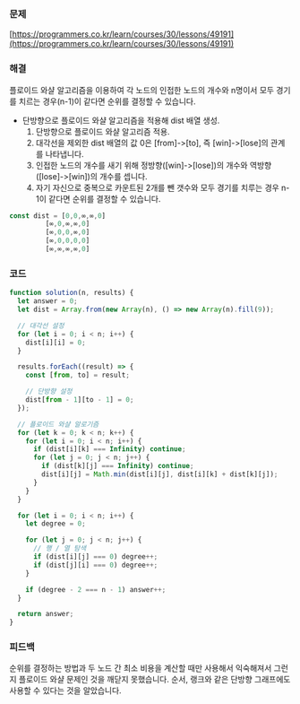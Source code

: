 ### 문제

[https://programmers.co.kr/learn/courses/30/lessons/49191](https://programmers.co.kr/learn/courses/30/lessons/49191)

### 해결

플로이드 와샬 알고리즘을 이용하여 각 노드의 인접한 노드의 개수와 n명이서 모두 경기를 치르는 경우(n-1)이 같다면 순위를 결정할 수 있습니다.

- 단방향으로 플로이드 와샬 알고리즘을 적용해 dist 배열 생성.
  1.  단방향으로 플로이드 와샬 알고리즘 적용.
  2.  대각선을 제외한 dist 배열의 값 0은 [from]->[to], 즉 [win]->[lose]의 관계를 나타냅니다.
  3.  인접한 노드의 개수를 새기 위해 정방향([win]->[lose])의 개수와 역방향([lose]->[win])의 개수를 셉니다.
  4.  자기 자신으로 중복으로 카운트된 2개를 뺀 갯수와 모두 경기를 치루는 경우 n-1이 같다면 순위를 결정할 수 있습니다.

```javascript
const dist = [0,0,∞,∞,0]
	     [∞,0,∞,∞,0]
	     [∞,0,0,∞,0]
	     [∞,0,0,0,0]
	     [∞,∞,∞,∞,0]
```

### 코드

```javascript
function solution(n, results) {
  let answer = 0;
  let dist = Array.from(new Array(n), () => new Array(n).fill(9));

  // 대각선 설정
  for (let i = 0; i < n; i++) {
    dist[i][i] = 0;
  }

  results.forEach((result) => {
    const [from, to] = result;

    // 단방향 설정
    dist[from - 1][to - 1] = 0;
  });

  // 플로이드 와샬 알로기즘
  for (let k = 0; k < n; k++) {
    for (let i = 0; i < n; i++) {
      if (dist[i][k] === Infinity) continue;
      for (let j = 0; j < n; j++) {
        if (dist[k][j] === Infinity) continue;
        dist[i][j] = Math.min(dist[i][j], dist[i][k] + dist[k][j]);
      }
    }
  }

  for (let i = 0; i < n; i++) {
    let degree = 0;

    for (let j = 0; j < n; j++) {
      // 행 / 열 탐색
      if (dist[i][j] === 0) degree++;
      if (dist[j][i] === 0) degree++;
    }

    if (degree - 2 === n - 1) answer++;
  }

  return answer;
}
```

### 피드백

순위를 결정하는 방법과 두 노드 간 최소 비용을 계산할 때만 사용해서 익숙해져서 그런지 플로이드 와샬 문제인 것을 깨닫지 못했습니다. 순서, 랭크와 같은 단방향 그래프에도 사용할 수 있다는 것을 알았습니다.
